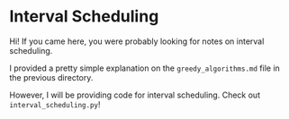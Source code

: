 # Interval Scheduling
Hi! If you came here, you were probably looking for notes on interval scheduling.

I provided a pretty simple explanation on the `greedy_algorithms.md` file in the previous directory.

However, I will be providing code for interval scheduling. Check out `interval_scheduling.py`!